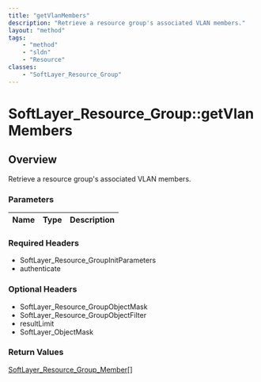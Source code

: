 ```yaml
---
title: "getVlanMembers"
description: "Retrieve a resource group's associated VLAN members."
layout: "method"
tags:
    - "method"
    - "sldn"
    - "Resource"
classes:
    - "SoftLayer_Resource_Group"
---
```

# SoftLayer_Resource_Group::getVlanMembers
## Overview 
Retrieve a resource group's associated VLAN members.

### Parameters 
|Name | Type | Description |
| --- | --- | --- |


### Required Headers
* SoftLayer_Resource_GroupInitParameters
* authenticate

### Optional Headers
* SoftLayer_Resource_GroupObjectMask
* SoftLayer_Resource_GroupObjectFilter
* resultLimit
* SoftLayer_ObjectMask

### Return Values
<a href='/reference/datatypes/SoftLayer_Resource_Group_Member'>SoftLayer_Resource_Group_Member[] </a>
